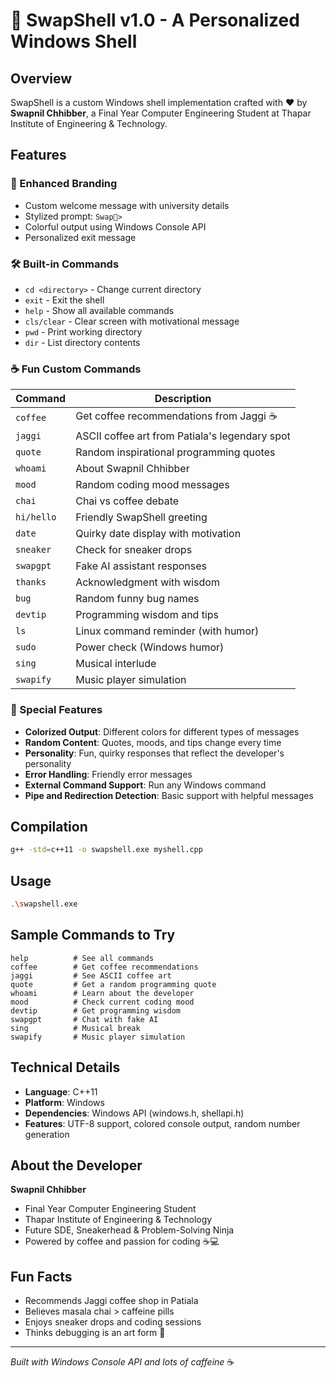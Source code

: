 # 🚀 SwapShell v1.0 - A Personalized Windows Shell

## Overview

SwapShell is a custom Windows shell implementation crafted with ❤️ by **Swapnil Chhibber**, a Final Year Computer Engineering Student at Thapar Institute of Engineering & Technology.

## Features

### 🎨 Enhanced Branding

- Custom welcome message with university details
- Stylized prompt: `Swap🐚>`
- Colorful output using Windows Console API
- Personalized exit message

### 🛠️ Built-in Commands

- `cd <directory>` - Change current directory
- `exit` - Exit the shell
- `help` - Show all available commands
- `cls/clear` - Clear screen with motivational message
- `pwd` - Print working directory
- `dir` - List directory contents

### ☕ Fun Custom Commands

| Command    | Description                                    |
| ---------- | ---------------------------------------------- |
| `coffee`   | Get coffee recommendations from Jaggi ☕       |
| `jaggi`    | ASCII coffee art from Patiala's legendary spot |
| `quote`    | Random inspirational programming quotes        |
| `whoami`   | About Swapnil Chhibber                         |
| `mood`     | Random coding mood messages                    |
| `chai`     | Chai vs coffee debate                          |
| `hi/hello` | Friendly SwapShell greeting                    |
| `date`     | Quirky date display with motivation            |
| `sneaker`  | Check for sneaker drops                        |
| `swapgpt`  | Fake AI assistant responses                    |
| `thanks`   | Acknowledgment with wisdom                     |
| `bug`      | Random funny bug names                         |
| `devtip`   | Programming wisdom and tips                    |
| `ls`       | Linux command reminder (with humor)            |
| `sudo`     | Power check (Windows humor)                    |
| `sing`     | Musical interlude                              |
| `swapify`  | Music player simulation                        |

### 🎯 Special Features

- **Colorized Output**: Different colors for different types of messages
- **Random Content**: Quotes, moods, and tips change every time
- **Personality**: Fun, quirky responses that reflect the developer's personality
- **Error Handling**: Friendly error messages
- **External Command Support**: Run any Windows command
- **Pipe and Redirection Detection**: Basic support with helpful messages

## Compilation

```bash
g++ -std=c++11 -o swapshell.exe myshell.cpp
```

## Usage

```bash
.\swapshell.exe
```

## Sample Commands to Try

```
help          # See all commands
coffee        # Get coffee recommendations
jaggi         # See ASCII coffee art
quote         # Get a random programming quote
whoami        # Learn about the developer
mood          # Check current coding mood
devtip        # Get programming wisdom
swapgpt       # Chat with fake AI
sing          # Musical break
swapify       # Music player simulation
```

## Technical Details

- **Language**: C++11
- **Platform**: Windows
- **Dependencies**: Windows API (windows.h, shellapi.h)
- **Features**: UTF-8 support, colored console output, random number generation

## About the Developer

**Swapnil Chhibber**

- Final Year Computer Engineering Student
- Thapar Institute of Engineering & Technology
- Future SDE, Sneakerhead & Problem-Solving Ninja
- Powered by coffee and passion for coding ☕💻

## Fun Facts

- Recommends Jaggi coffee shop in Patiala
- Believes masala chai > caffeine pills
- Enjoys sneaker drops and coding sessions
- Thinks debugging is an art form 🎨

---

_Built with Windows Console API and lots of caffeine_ ☕
